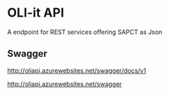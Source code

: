 # OLI-it API

A endpoint for REST services offering SAPCT as Json

## Swagger

http://oliapi.azurewebsites.net/swagger/docs/v1

http://oliapi.azurewebsites.net/swagger

